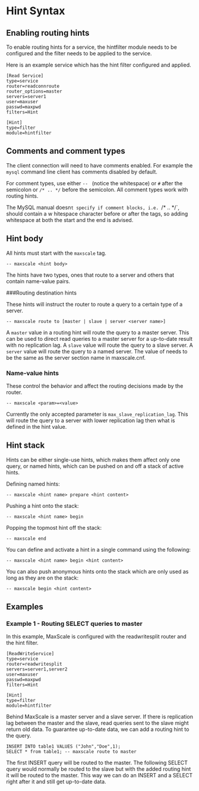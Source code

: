# Hint Syntax

## Enabling routing hints

To enable routing hints for a service, the hintfilter module needs to be configured and the filter needs to be applied to the service.

Here is an example service which has the hint filter configured and applied.

```
[Read Service]
type=service
router=readconnroute
router_options=master
servers=server1
user=maxuser
passwd=maxpwd
filters=Hint

[Hint]
type=filter
module=hintfilter

```

## Comments and comment types

The client connection will need to have comments enabled. For example the `mysql` command line client has comments disabled by default.

For comment types, use either `-- ` (notice the whitespace) or `#` after the semicolon or `/* .. */` before the semicolon. All comment types work with routing hints.

The MySQL manual doesn`t specify if comment blocks, i.e. `/* .. */`, should contain a w
hitespace character before or after the tags, so adding whitespace at both the start and the end is advised.

## Hint body

All hints must start with the `maxscale` tag.

```
-- maxscale <hint body>
```	

The hints have two types, ones that route to a server and others that contain
name-value pairs.

###Routing destination hints

These hints will instruct the router to route a query to a certain type of a server.
```
-- maxscale route to [master | slave | server <server name>]
```

A `master` value in a routing hint will route the query to a master server. This can be used to direct read queries to a master server for a up-to-date result with no replication lag. A `slave` value will route the query to a slave server. A `server` value will route the query to a named server. The value of <server name> needs to be the same as the server section name in maxscale.cnf.

### Name-value hints

These control the behavior and affect the routing decisions made by the router.

```
-- maxscale <param>=<value>
```

Currently the only accepted parameter is `max_slave_replication_lag`. This will route the query to a server with lower replication lag then what is defined in the hint value.

## Hint stack

Hints can be either single-use hints, which makes them affect only one query, or named
hints, which can be pushed on and off a stack of active hints.

Defining named hints:

```
-- maxscale <hint name> prepare <hint content>
```

Pushing a hint onto the stack:

```
-- maxscale <hint name> begin
```

Popping the topmost hint off the stack:

```
-- maxscale end
```

You can define and activate a hint in a single command using the following:

```
-- maxscale <hint name> begin <hint content>
```

You can also push anonymous hints onto the stack which are only used as long as they are on the stack:

```
-- maxscale begin <hint content>
```

## Examples

### Example 1 - Routing SELECT queries to master

In this example, MaxScale is configured with the readwritesplit router and the hint filter.

```
[ReadWriteService]
type=service
router=readwritesplit
servers=server1,server2
user=maxuser
passwd=maxpwd
filters=Hint

[Hint]
type=filter
module=hintfilter
```

Behind MaxScale is a master server and a slave server. If there is replication lag between the master and the slave, read queries sent to the slave might return old data. To guarantee up-to-date data, we can add a routing hint to the query.

```
INSERT INTO table1 VALUES ("John","Doe",1);
SELECT * from table1; -- maxscale route to master
```

The first INSERT query will be routed to the master. The following SELECT query would normally be routed to the slave but with the added routing hint it will be routed to the master. This way we can do an INSERT and a SELECT right after it and still get up-to-date data.

